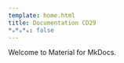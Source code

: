 ```yaml
---
template: home.html
title: Documentation CD29
ᴴₒᴴₒᴴₒ: false
---
```


Welcome to Material for MkDocs.
